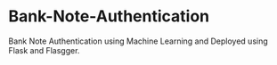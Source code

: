 # Bank-Note-Authentication
Bank Note Authentication using Machine Learning and Deployed using Flask and Flasgger.
